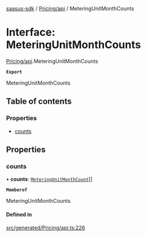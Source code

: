 [saasus-sdk](../README.md) / [Pricing/api](../modules/Pricing_api.md) / MeteringUnitMonthCounts

# Interface: MeteringUnitMonthCounts

[Pricing/api](../modules/Pricing_api.md).MeteringUnitMonthCounts

**`Export`**

MeteringUnitMonthCounts

## Table of contents

### Properties

- [counts](Pricing_api.MeteringUnitMonthCounts.md#counts)

## Properties

### counts

• **counts**: [`MeteringUnitMonthCount`](Pricing_api.MeteringUnitMonthCount.md)[]

**`Memberof`**

MeteringUnitMonthCounts

#### Defined in

[src/generated/Pricing/api.ts:226](https://github.com/saasus-platform/saasus-sdk-javascript/blob/09ef427/src/generated/Pricing/api.ts#L226)
